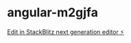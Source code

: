 # angular-m2gjfa

[Edit in StackBlitz next generation editor ⚡️](https://stackblitz.com/~/github.com/chandragirisneha0412/angular-m2gjfa)